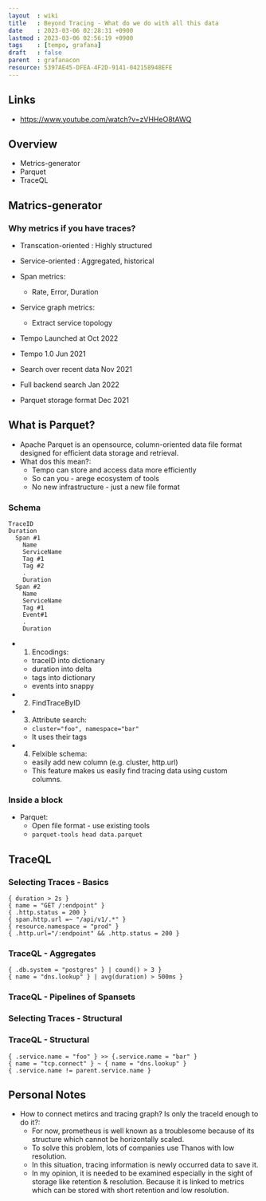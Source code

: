 ```yaml
---
layout  : wiki
title   : Beyond Tracing - What do we do with all this data
date    : 2023-03-06 02:28:31 +0900
lastmod : 2023-03-06 02:56:19 +0900
tags    : [tempo, grafana]
draft   : false
parent  : grafanacon
resource: 5397AE45-DFEA-4F2D-9141-042158948EFE
---
```


## Links
- https://www.youtube.com/watch?v=zVHHeO8tAWQ

## Overview
- Metrics-generator
- Parquet
- TraceQL

## Matrics-generator
### Why metrics if you have traces?
- Transcation-oriented : Highly structured
- Service-oriented : Aggregated, historical

- Span metrics:
  - Rate, Error, Duration

- Service graph metrics:
  - Extract service topology

- Tempo Launched at Oct 2022
- Tempo 1.0 Jun 2021
- Search over recent data Nov 2021
- Full backend search Jan 2022
- Parquet storage format Dec 2021

## What is Parquet?
- Apache Parquet is an opensource, column-oriented data file format designed for efficient data storage and retrieval.
- What dos this mean?:
  - Tempo can store and access data more efficiently
  - So can you - arege ecosystem of tools
  - No new infrastructure - just a new file format

### Schema

```
TraceID
Duration
  Span #1
    Name
    ServiceName
    Tag #1
    Tag #2
    .
    Duration
  Span #2
    Name
    ServiceName
    Tag #1
    Event#1
    .
    Duration
```

- 1. Encodings:
  - traceID into dictionary
  - duration into delta
  - tags into dictionary
  - events into snappy
- 2. FindTraceByID
- 3. Attribute search:
  - `cluster="foo", namespace="bar"`
  - It uses their tags
- 4. Felxible schema:
  - easily add new column (e.g. cluster, http.url)
  - This feature makes us easily find tracing data using custom columns.

### Inside a block
- Parquet:
  - Open file format - use existing tools
  - `parquet-tools head data.parquet`

## TraceQL
### Selecting Traces - Basics

```
{ duration > 2s }
{ name = "GET /:endpoint" }
{ .http.status = 200 }
{ span.http.url =~ "/api/v1/.*" }
{ resource.namespace = "prod" }
{ .http.url="/:endpoint" && .http.status = 200 }
```

### TraceQL - Aggregates

```
{ .db.system = "postgres" } | cound() > 3 }
{ name = "dns.lookup" } | avg(duration) > 500ms }
```

### TraceQL - Pipelines of Spansets
### Selecting Traces - Structural
### TraceQL - Structural

```
{ .service.name = "foo" } >> {.service.name = "bar" }
{ name = "tcp.connect" } ~ { name = "dns.lookup" }
{ .service.name != parent.service.name }
```


## Personal Notes
- How to connect metircs and tracing graph? Is only the traceId enough to do it?:
  - For now, prometheus is well known as a troublesome because of its structure which cannot be horizontally scaled.
  - To solve this problem, lots of companies use Thanos with low resolution.
  - In this situation, tracing information is newly occurred data to save it.
  - In my opinion, it is needed to be examined especially in the sight of storage like retention & resolution. Because it is linked to metrics which can be stored with short retention and low resolution.
